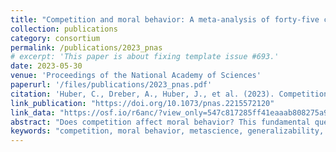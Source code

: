 ```yaml
---
title: "Competition and moral behavior: A meta-analysis of forty-five crowd-sourced experimental designs"
collection: publications
category: consortium
permalink: /publications/2023_pnas
# excerpt: 'This paper is about fixing template issue #693.'
date: 2023-05-30
venue: 'Proceedings of the National Academy of Sciences'
paperurl: '/files/publications/2023_pnas.pdf'
citation: 'Huber, C., Dreber, A., Huber, J., et al. (2023). Competition and moral behavior: A meta-analysis of forty-five crowd-sourced experimental designs. <i>Proceedings of the National Academy of Sciences</i>. 120 (23), 1–10.'
link_publication: "https://doi.org/10.1073/pnas.2215572120"
link_data: "https://osf.io/r6anc/?view_only=547c817285ff41eaaab808275a933855"
abstract: "Does competition affect moral behavior? This fundamental question has been debated among leading scholars for centuries, and more recently it has been tested in experimental studies yielding an inconclusive body of empirical evidence. A potential source of ambivalent empirical results on the same hypothesis is design heterogeneity—systematic variation in effect sizes across various conceivable experimental research protocols. To provide further evidence on whether competition affects moral behavior and to examine whether the generalizability of a single experimental study is jeopardized by design heterogeneity, we invited independent research teams to contribute experimental designs to a crowd-sourced project. In a large-scale online data collection, 18,123 experimental participants were randomly allocated to 45 randomly selected experimental designs out of 95 submitted designs. A meta-analysis of the pooled data provides evidence of an adverse effect of competition on moral behavior, but the effect size is small. The novel crowd-sourced design of our study allows for a clean identification and estimation of the systematic variation in effect sizes above and beyond what could be expected due to sampling variance. We find substantial design heterogeneity—estimated to be about 1.6 times as large as the average standard error of effect size estimates of the 45 research designs—, indicating that the informativeness and generalizability of results based on a single experimental design are limited. Drawing strong conclusions about the underlying hypotheses in the presence of substantive design heterogeneity requires moving towards much larger data collections on various conceivable experimental designs testing the same hypothesis."
keywords: "competition, moral behavior, metascience, generalizability, experimental design"
---
```


